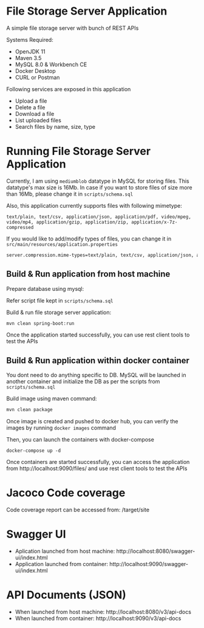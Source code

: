 # File Storage Server Application

A simple file storage server with bunch of REST APIs 

Systems Required: 

- OpenJDK 11
- Maven 3.5
- MySQL 8.0 & Workbench CE
- Docker Desktop
- CURL or Postman

Following services are exposed in this application

- Upload a file
- Delete a file
- Download a file
- List uploaded files
- Search files by name, size, type

# Running File Storage Server Application

Currently, I am using `mediumblob` datatype in MySQL for storing files. This datatype's max size is 16Mb. In case if you want to store files of size more than 16Mb, please change it in `scripts/schema.sql`

Also, this application currently supports files with following mimetype:

`text/plain, text/csv, application/json, application/pdf, video/mpeg, video/mp4, application/gzip, application/zip, application/x-7z-compressed`

If you would like to add/modify types of files, you can change it in `src/main/resources/application.properties`

```bash
server.compression.mime-types=text/plain, text/csv, application/json, application/pdf, video/mpeg, video/mp4, application/gzip, application/zip, application/x-7z-compressed
```

## Build & Run application from host machine

Prepare database using mysql:

Refer script file kept in `scripts/schema.sql`

Build & run file storage server application:

```bash
mvn clean spring-boot:run
```

Once the application started successfully, you can use rest client tools to test the APIs

## Build & Run application within docker container

You dont need to do anything specific to DB. MySQL will be launched in another container and initialize the DB as per the scripts from `scripts/schema.sql` 

Build image using maven command:

```bash
mvn clean package
```

Once image is created and pushed to docker hub, you can verify the images by running `docker images` command

Then, you can launch the containers with docker-compose

```docker
docker-compose up -d
```

Once containers are started successfully, you can access the application from http://localhost:9090/files/ and use rest client tools to test the APIs

# Jacoco Code coverage

Code coverage report can be accessed from: <project folder>/target/site

# Swagger UI

- Aplication launched from host machine: http://localhost:8080/swagger-ui/index.html
- Application launched from container: http://localhost:9090/swagger-ui/index.html

# API Documents (JSON)

- When launched from host machine: http://localhost:8080/v3/api-docs
- When launched from container: http://localhost:9090/v3/api-docs

